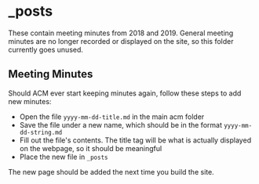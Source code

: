# _posts 
These contain meeting minutes from 2018 and 2019. General meeting minutes are no longer recorded or displayed on the site, so this folder currently goes unused. 

## Meeting Minutes
Should ACM ever start keeping minutes again, follow these steps to add new minutes: 

- Open the file `yyyy-mm-dd-title.md` in the main acm folder 
- Save the file under a new name, which should be in the format `yyyy-mm-dd-string.md` 
- Fill out the file's contents. The title tag will be what is actually displayed on the webpage, so it should be meaningful 
- Place the new file in `_posts` 

The new page should be added the next time you build the site. 
